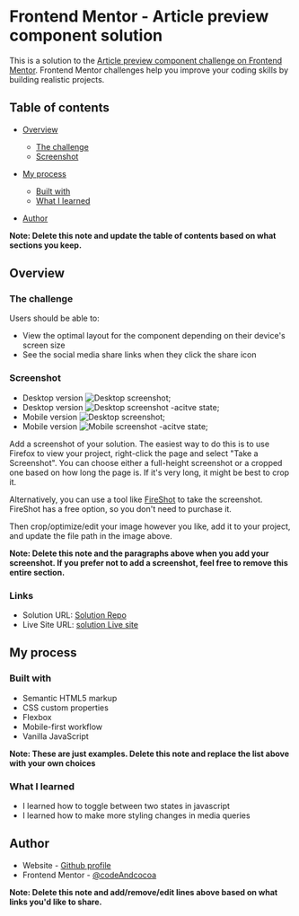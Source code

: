 # Frontend Mentor - Article preview component solution

This is a solution to the [Article preview component challenge on Frontend Mentor](https://www.frontendmentor.io/challenges/article-preview-component-dYBN_pYFT). Frontend Mentor challenges help you improve your coding skills by building realistic projects. 

## Table of contents

- [Overview](#overview)
  - [The challenge](#the-challenge)
  - [Screenshot](#screenshot)
  
- [My process](#my-process)
  - [Built with](#built-with)
  - [What I learned](#what-i-learned)
 
- [Author](#author)


**Note: Delete this note and update the table of contents based on what sections you keep.**

## Overview

### The challenge

Users should be able to:

- View the optimal layout for the component depending on their device's screen size
- See the social media share links when they click the share icon

### Screenshot
- Desktop version ![Desktop screenshot](./images/desktop-scrn-version.jpeg); 
- Desktop version ![Desktop screenshot -acitve state](./images/desktop-active-scrn-version.jpeg); 
- Mobile version ![Desktop screenshot](./images/mobile-scrn-version.jpeg); 
- Mobile version ![Mobile screenshot -acitve state](./images/mobile-active-scrn-version.jpeg); 


Add a screenshot of your solution. The easiest way to do this is to use Firefox to view your project, right-click the page and select "Take a Screenshot". You can choose either a full-height screenshot or a cropped one based on how long the page is. If it's very long, it might be best to crop it.

Alternatively, you can use a tool like [FireShot](https://getfireshot.com/) to take the screenshot. FireShot has a free option, so you don't need to purchase it. 

Then crop/optimize/edit your image however you like, add it to your project, and update the file path in the image above.

**Note: Delete this note and the paragraphs above when you add your screenshot. If you prefer not to add a screenshot, feel free to remove this entire section.**

### Links

- Solution URL: [Solution Repo](https://github.com/codeAndcocoa/article-preview-component.git)
- Live Site URL: [solution Live site](https://codeandcocoa.github.io/article-preview-component/)

## My process

### Built with

- Semantic HTML5 markup
- CSS custom properties
- Flexbox
- Mobile-first workflow
- Vanilla JavaScript

**Note: These are just examples. Delete this note and replace the list above with your own choices**

### What I learned

- I learned how to toggle between two states in javascript
- I learned how to make more styling changes in media queries


## Author

- Website - [Github profile](https://github.com/codeAndcocoa)
- Frontend Mentor - [@codeAndcocoa](https://www.frontendmentor.io/profile/codeAndcocoa)

**Note: Delete this note and add/remove/edit lines above based on what links you'd like to share.**


